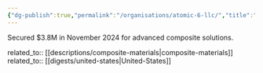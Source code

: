 ```yaml
---
{"dg-publish":true,"permalink":"/organisations/atomic-6-llc/","title":"Atomic-6 LLC"}
---
```



Secured $3.8M in November 2024 for advanced composite solutions.

related_to:: [[descriptions/composite-materials\|composite-materials]]
related_to:: [[digests/united-states\|United-States]]
